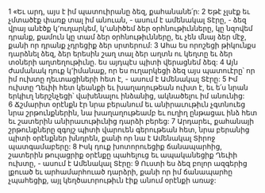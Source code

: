 1 «Եւ արդ, այս է իմ պատուիրանը ձեզ, քահանանե՛ր: 2 Եթէ չլսէք եւ չմտածէք փառք տալ իմ անուան, - ասում է ամենակալ Տէրը, - ձեզ վրայ անէծք կ՚ուղարկեմ, կ՚անիծեմ ձեր օրհնութիւնները, կը նզովեմ դրանք, քամուն կը տամ ձեր օրհնութիւնները, եւ չեն մնայ ձեր մէջ, քանի որ դրանք չդրեցիք ձեր սրտերում: 3 Ահա ես որոշեցի թիկունքս դարձնել ձեզ, ձեր երեսին շաղ տալ ձեր աղտն ու կեղտը եւ ձեր տօների աղտեղութիւնը. ես այդպէս պիտի վերացնեմ ձեզ: 4 Այն ժամանակ դուք կ՚իմանաք, որ ես ուղարկեցի ձեզ այս պատուէրը՝ որ իմ ուխտը ղեւտացիների հետ է, - ասում է Ամենակալ Տէրը: 5 Իմ ուխտը Ղեւիի հետ կեանքի եւ խաղաղութեան ուխտ է, եւ ե՛ս նրան երկիւղ ներշնչեցի՝ վախենալու ինձանից, ակնածելու իմ անունից: 6 Ճշմարիտ օրէնքն էր նրա բերանում եւ անիրաւութիւն չգտնուեց նրա շրթունքներին, նա խաղաղութեամբ եւ ուղիղ ընթացաւ ինձ հետ եւ շատերին անիրաւութիւնից դարձի բերեց: 7 Արդարեւ, քահանայի շրթունքները զգոյշ պիտի վարուեն գերութեան հետ, նրա բերանից պիտի օրէնքներ խնդրեն, քանի որ նա է Ամենակալ Տիրոջ պատգամաբերը: 8 Իսկ դուք խոտորուեցիք ճանապարհից, շատերին թուլացրիք օրէնքը պահելուց եւ ապականեցիք Ղեւիի ուխտը, - ասում է Ամենակալ Տէրը: 9 Ուստի ես ձեզ բոլոր ազգերից լքուած եւ արհամարհուած դարձրի, քանի որ իմ ճանապարհը չպահեցիք, այլ կեղծաւորութիւն էիք անում օրէնքի առաջ:
